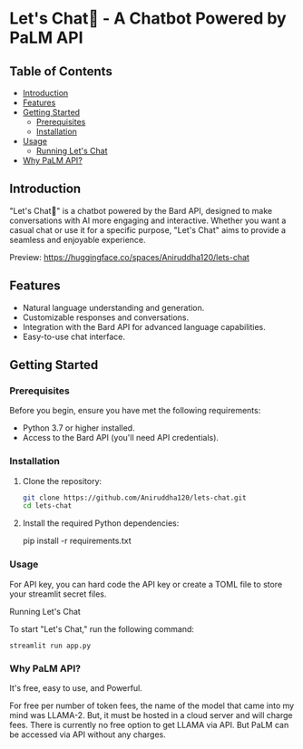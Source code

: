# Let's Chat💬 - A Chatbot Powered by PaLM API

## Table of Contents
- [Introduction](#introduction)
- [Features](#features)
- [Getting Started](#getting-started)
  - [Prerequisites](#prerequisites)
  - [Installation](#installation)
- [Usage](#usage)
  - [Running Let's Chat](#running-lets-chat)
- [Why PaLM API?](#Why-PaLM-API?)

## Introduction

"Let's Chat💬" is a chatbot powered by the Bard API, designed to make conversations with AI more engaging and interactive. Whether you want a casual chat or use it for a specific purpose, "Let's Chat" aims to provide a seamless and enjoyable experience.

Preview: https://huggingface.co/spaces/Aniruddha120/lets-chat 

## Features

- Natural language understanding and generation.
- Customizable responses and conversations.
- Integration with the Bard API for advanced language capabilities.
- Easy-to-use chat interface.

## Getting Started

### Prerequisites

Before you begin, ensure you have met the following requirements:

- Python 3.7 or higher installed.
- Access to the Bard API (you'll need API credentials).

### Installation

1. Clone the repository:

   ```sh
   git clone https://github.com/Aniruddha120/lets-chat.git
   cd lets-chat

2. Install the required Python dependencies:

    pip install -r requirements.txt
   
### Usage

For API key, you can hard code the API key or create a TOML file to store your streamlit secret files. 

Running Let's Chat

To start "Let's Chat," run the following command:

    streamlit run app.py

### Why PaLM API?

It's free, easy to use, and Powerful.

For free per number of token fees, the name of the model that came into my mind was LLAMA-2. But, it must be hosted in a cloud server and will charge fees. There is currently no free option to get LLAMA via API. But PaLM can be accessed via API without any charges. 
   
